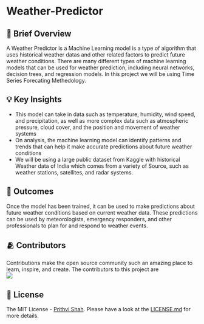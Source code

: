 # Weather-Predictor

## 📃 Brief Overview

A Weather Predictor is a  Machine Learning model is a type of algorithm that uses historical weather datas and other related factors to predict future weather conditions.
There are many different types of machine learning models that can be used for weather prediction, including neural networks, decision trees, and regression models. In this project we will be using Time Series Forecating Methedology.

## 💡 Key Insights

- This model can take in data such as temperature, humidity, wind speed, and precipitation, as well as more complex data such as atmospheric pressure, cloud cover, and the position and movement of weather systems
- On analysis, the machine learning model can identify patterns and trends that can help it make accurate predictions about future weather conditions
- We will be using a large public dataset from Kaggle with historical Weather data of India which comes from a variety of Source, such as weather stations, satellites, and radar systems.

## 💯 Outcomes
Once the model has been trained, it can be used to make predictions about future weather conditions based on current weather data. These predictions can be used by meteorologists, emergency responders, and other professionals to plan for and respond to weather events.

## 🫂 Contributors
Contributions make the open source community such an amazing place to learn, inspire, and create.
The contributors to this project are <br>
<a href = "https://github.com/Prithvi2310/Weather-Predictor/contributors"> <img src = "https://contrib.rocks/image?repo=Prithvi2310/Weather-Predictor"/>
</a>

## 🪪 License

The MIT License - [Prithvi Shah](https://github.com/Prithvi2310/). Please have a look at the [LICENSE.md](license.md) for more details.
